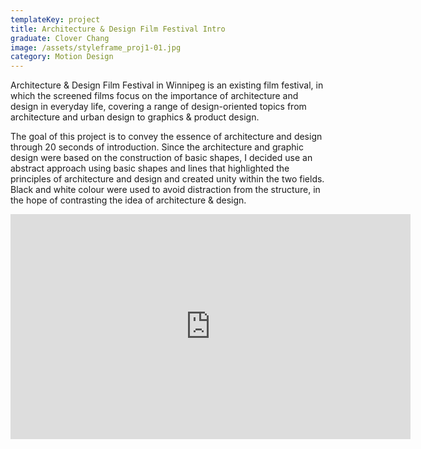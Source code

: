 ```yaml
---
templateKey: project
title: Architecture & Design Film Festival Intro
graduate: Clover Chang
image: /assets/styleframe_proj1-01.jpg
category: Motion Design
---
```

Architecture & Design Film Festival in Winnipeg is an existing film festival, in which the screened films focus on the importance of architecture and design in everyday life, covering a range of design-oriented topics from architecture and urban design to graphics & product design. 

The goal of this project is to convey the essence of architecture and design through 20 seconds of introduction. Since the architecture and graphic design were based on the construction of basic shapes, I decided use an abstract approach using basic shapes and lines that highlighted the principles of architecture and design and created unity within the two fields. Black and white colour were used to avoid distraction from the structure, in the hope of contrasting the idea of architecture & design.

<iframe src="https://player.vimeo.com/video/https://vimeo.com/238903878" width="640" height="360" frameborder="0" webkitallowfullscreen mozallowfullscreen allowfullscreen></iframe>
